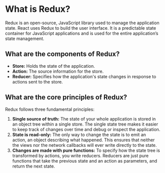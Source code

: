 # What is Redux?

Redux is an open-source, JavaScript library used to manage the application state. React uses Redux to build the user interface. It is a predictable state container for JavaScript applications and is used for the entire application’s state management.

## What are the components of Redux?

-   **Store:** Holds the state of the application.
-   **Action:** The source information for the store.
-   **Reducer:** Specifies how the application's state changes in response to actions sent to the store.

## What are the core principles of Redux?
    
Redux follows three fundamental principles:
    
1. **Single source of truth:** The state of your whole application is stored in an object tree within a single store. The single state tree makes it easier to keep track of changes over time and debug or inspect the application.
2. **State is read-only:** The only way to change the state is to emit an action, an object describing what happened. This ensures that neither the views nor the network callbacks will ever write directly to the state.
 3. **Changes are made with pure functions:** To specify how the state tree is transformed by actions, you write reducers. Reducers are just pure functions that take the previous state and an action as parameters, and return the next state.